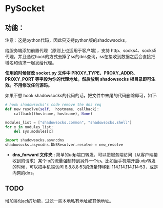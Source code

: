 # PySocket


## 功能：

注意：这是python代码，因此只支持python版的shadowsocks。

给服务端添加前置代理（原则上也适用于客户端），支持 http、socks4、socks5 代理。并且通过hook的方式去掉了ss的dns查询，ss在接收到数据之后会直接把域名和请求一起发给代理。

**使用的时候修改 socket.py 文件中 PROXY_TYPE、PROXY_ADDR、PROXY_PORT 等字段为你的代理地址，然后放到 shadowsocks 根目录即可生效。不用修改任何源码。**

如果不想 hook shadowsocks的代码的话，把文件中末尾的代码删除即可，如下:

```python
# hook shadowsocks's code remove the dns req
def new_resolve(self,  hostname, callback):
    callback((hostname, hostname), None)

modules_list = ["shadowsocks.common", "shadowsocks.shell"]
for x in modules_list:
    del sys.modules[x]

import shadowsocks.asyncdns
shadowsocks.asyncdns.DNSResolver.resolve = new_resolve

```


* **dns_forward 文件夹** : 简单的udp端口转发，可以把服务端访问（从客户端接收到的请求）某个ip的流量强制转到另外一个ip。比如当手机端开启udp转发的时候，可以把手机端访问 8.8.8.8:53的流量转移到 114.114.114.114:53，或是内网的dns。

## TODO
增加类似acl的功能，过滤一些本地私有地址或其他地址。
